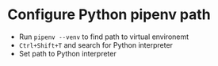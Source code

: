# Configure Python pipenv path
- Run `pipenv --venv` to find path to virtual environemt
- `Ctrl+Shift+T` and search for Python interpreter
- Set path to Python interpreter